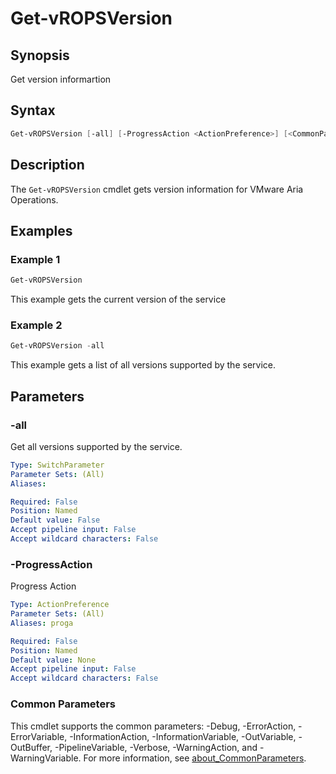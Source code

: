 # Get-vROPSVersion

## Synopsis

Get version informartion

## Syntax

```powershell
Get-vROPSVersion [-all] [-ProgressAction <ActionPreference>] [<CommonParameters>]
```

## Description

The `Get-vROPSVersion` cmdlet gets version information for VMware Aria Operations.

## Examples

### Example 1

```powershell
Get-vROPSVersion 
```

This example gets the current version of the service

### Example 2

```powershell
Get-vROPSVersion -all
```

This example gets a list of all versions supported by the service.

## Parameters

### -all

Get all versions supported by the service.

```yaml
Type: SwitchParameter
Parameter Sets: (All)
Aliases:

Required: False
Position: Named
Default value: False
Accept pipeline input: False
Accept wildcard characters: False
```

### -ProgressAction

Progress Action

```yaml
Type: ActionPreference
Parameter Sets: (All)
Aliases: proga

Required: False
Position: Named
Default value: None
Accept pipeline input: False
Accept wildcard characters: False
```

### Common Parameters

This cmdlet supports the common parameters: -Debug, -ErrorAction, -ErrorVariable, -InformationAction, -InformationVariable, -OutVariable, -OutBuffer, -PipelineVariable, -Verbose, -WarningAction, and -WarningVariable. For more information, see [about_CommonParameters](http://go.microsoft.com/fwlink/?LinkID=113216).

